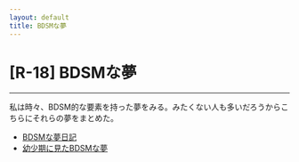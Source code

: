 ```yaml
---
layout: default
title: BDSMな夢
---
```


# [R-18] BDSMな夢
---
私は時々、BDSM的な要素を持った夢をみる。みたくない人も多いだろうからこちらにそれらの夢をまとめた。

- [BDSMな夢日記](/2019/01/29/dream_bdsm.html)
- [幼少期に見たBDSMな夢](/2019/01/31/dream_bdsm_child.html)
